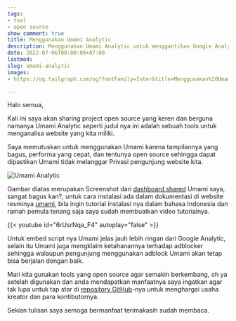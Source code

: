 ```yaml
---
tags:
- tool
- open source
show_comment: true
title: Menggunakan Umami Analytic
description: Menggunakan Umami Analytic untuk menggantikan Google Analytic
date: 2022-07-06T00:00:00+07:00
lastmod: 
slug: umami-analytic
images:
- https://og.tailgraph.com/og?fontFamily=Inter&title=Menggunakan%20Umami%20Analytic&titleTailwind=text-gray-800%20font-bold%20text-6xl&text=Menggunakan%20Umami%20Analytic%20untuk%20menggantikan%20Google%20Analytic&textTailwind=text-gray-700%20text-2xl%20mt-4&logoTailwind=h-8&bgTailwind=bg-white&footer=aliif.space&footerTailwind=text-teal-600&t=1657002863594&refresh=1

---
```

Halo semua,

Kali ini saya akan sharing project open source yang keren dan berguna namanya Umami Analytic seperti judul nya ini adalah sebuah tools untuk menganalisa website yang kita miliki.

Saya memutuskan untuk menggunakan Umami karena tampilannya yang bagus, performa yang cepat, dan tentunya open source sehingga dapat dipastikan Umami tidak melanggar Privasi pengunjung website kita.

![Umami Analytic](/uploads/umami.png "Umami Analytic")

Gambar diatas merupakan Screenshot dari [dashboard shared](https://umami.aliif.space/share/C5b0DgXU/aliif.space) Umami saya, sangat bagus kan?, untuk cara instalasi ada dalam dokumentasi di website resminya [umami](), bila ingin tutorial instalasi nya dalam bahasa Indonesia dan ramah pemula tenang saja saya sudah membuatkan video tutorialnya.

{{< youtube id="6rUsrNqa_F4" autoplay="false" >}}

Untuk embed script nya Umami jelas jauh lebih ringan dari Google Analytic, selain itu Umami juga mengklaim ketahanannya terhadap adblocker sehingga walaupun pengunjung menggunakan adblock Umami akan tetap bisa berjalan dengan baik.

Mari kita gunakan tools yang open source agar semakin berkembang, oh ya setelah digunakan dan anda mendapatkan manfaatnya saya ingatkan agar tak lupa untuk tap star di [repository GitHub](https://github.com/umami-software/umami)-nya untuk menghargai usaha kreator dan para kontibutornya.

Sekian tulisan saya semoga bermanfaat terimakasih sudah membaca.